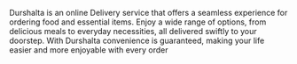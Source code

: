 Durshalta is an online Delivery service that offers a seamless experience for ordering food and essential items. Enjoy a wide range of options, from delicious meals to everyday necessities, all delivered swiftly to your doorstep. With Durshalta convenience is guaranteed, making your life easier and more enjoyable with every order
